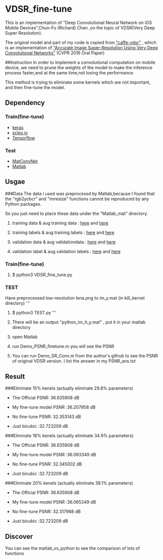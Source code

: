 # VDSR_fine-tune
This is an implementation of "Deep Convolutional Neural Network on iOS Mobile Devices",Chun-Fu (Richard) Chen
,on the topic of VDSR(Very Deep Super Resolution).

The original model and part of my code is copied from ["caffe-vdsr"](https://github.com/huangzehao/caffe-vdsr) , which is an implementation of ["Accurate Image Super-Resolution Using Very Deep Convolutional Networks"](http://cv.snu.ac.kr/research/VDSR/) (CVPR 2016 Oral Paper) 

##Instruction
In order to implement a convolutional computation on mobile device, we need to prune the weights of the model to make the inference process faster,and at the same time,not losing the performance.

This method is trying to eliminate some kernels which are not important, and then fine-tune the model.

## Dependency 
### Train(fine-tune)
- [keras](https://github.com/fchollet/keras)
- [scipy.io](https://www.scipy.org/)
- [Tensorflow](https://www.tensorflow.org/)

### Test
- [MatConvNet](http://www.vlfeat.org/matconvnet/)
- [Matlab](https://www.mathworks.com/products/matlab.html)

## Usgae
###Data
The data I used was preprocessd by Matlab,because I found that the "rgb2ycbcr" and "imresize" functions cannot be reproduced by any Python packages.

So you just need to place these data under the "Matlab_mat" directory.

1. training data & aug training data : [here](https://drive.google.com/file/d/0Bw_IymwywdSnWUo0ZTlkdmtKcVk/view?usp=sharing) and [here](https://drive.google.com/open?id=0Bw_IymwywdSndVFBdDVJWm1kRHc)

2. training labels & aug training labels : [here](https://drive.google.com/open?id=0Bw_IymwywdSnT21QdEZGZGpwMlE) and [here](https://drive.google.com/open?id=0Bw_IymwywdSnZ2xTaXowbHJULXc)

3. validation data & aug validationdata : [here](https://drive.google.com/open?id=0Bw_IymwywdSnbmdvbmtGU0ZBejQ) and [here](https://drive.google.com/open?id=0Bw_IymwywdSnQU9EZEw0LWdtQTA)

4. validation label & aug validation labels : [here](https://drive.google.com/open?id=0Bw_IymwywdSnOFU0VjBuMmlhQlE) and [here](https://drive.google.com/open?id=0Bw_IymwywdSnUDhGNEFWNzB6bDA)

### Train(fine-tune)
1. $ python3 VDSR_fine_tune.py 

### TEST
Have preprocessed low-resolution lena.png to im_y.mat (in kill_kernel directory)
'''
1. $ python3 TEST.py
'''
2. There will be an output "python_im_h_y.mat" , put it in your matlab directory

3. open Matlab 

4. run Demo_PSNR_finetune.m you will see the PSNR

5. You can run Demo_SR_Conv.m from the author's github to see the PSNR of original VDSR version. 
  I list the answer in my PSNR_ans.txt

## Result
###Eliminate 15% kenels (actually eliminate 29.8% parameters)
- The Official PSNR: 36.635908 dB

- My fine-tune model PSNR :36.207958 dB

- No fine-tune PSNR: 32.353143 dB

- Just bicubic :32.723209 dB

###Eliminate 18% kenels (actually eliminate 34.9% parameters)
- The Official PSNR: 36.635908 dB

- My fine-tune model PSNR :36.093349 dB

- No fine-tune PSNR: 32.345002 dB

- Just bicubic :32.723209 dB

###Eliminate 20% kenels (actually eliminate 38.1% parameters)
- The Official PSNR: 36.635908 dB

- My fine-tune model PSNR :36.065349 dB

- No fine-tune PSNR: 32.317988 dB

- Just bicubic :32.723209 dB

## Discover
You can see the matlab_vs_python to see the comparison of lots of functions


